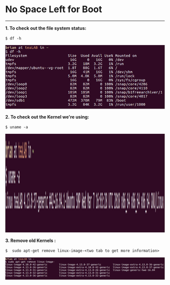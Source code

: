 # No Space Left for Boot
----
__1. To check out the file system status:__

`$ df -h`

<img src="https://github.com/bobolee1239/Ubuntu/blob/master/assets/df-h.png" width="" high="">

__2. To check out the Kernel we're using:__

`$ uname -a`

<img src="https://github.com/bobolee1239/Ubuntu/blob/master/assets/uname-a.png" width="" high="">

__3. Remove old Kernels :__

`$  sudo apt-get remove linux-image-<two tab to get more information>`

<img src="https://github.com/bobolee1239/Ubuntu/blob/master/assets/sudoAptRemove.png" width="" high="">
